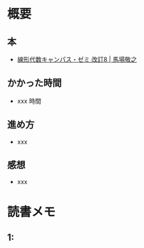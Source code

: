 # 概要

## 本

- [線形代数キャンパス・ゼミ 改訂8 | 馬場敬之](https://amzn.to/3lscVK8)

## かかった時間

- xxx 時間

## 進め方

- xxx

## 感想

- xxx

# 読書メモ

## 1:
